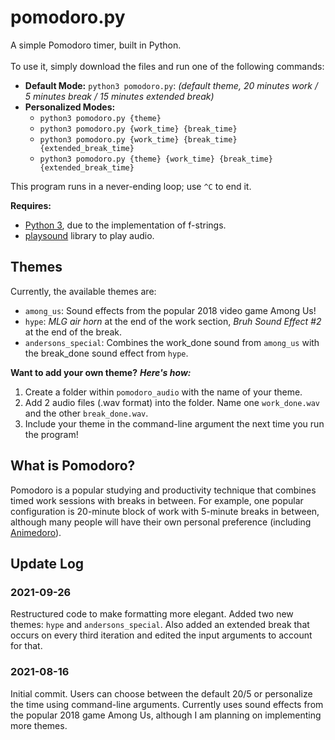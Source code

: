 # pomodoro.py

A simple Pomodoro timer, built in Python. <br>
<br>
To use it, simply download the files and run one of the following commands:
- **Default Mode:** ```python3 pomodoro.py```: *(default theme, 20 minutes work / 5 minutes break / 15 minutes extended break)*
- **Personalized Modes:** 
  -  ```python3 pomodoro.py {theme}```
  -  ```python3 pomodoro.py {work_time} {break_time}```
  -  ```python3 pomodoro.py {work_time} {break_time} {extended_break_time}```
  -  ```python3 pomodoro.py {theme} {work_time} {break_time} {extended_break_time}```

This program runs in a never-ending loop; use `^C` to end it. <br>

**Requires:** 
- [Python 3](https://www.python.org/), due to the implementation of f-strings.
- [playsound](https://pypi.org/project/playsound/) library to play audio.

## Themes
Currently, the available themes are:
- `among_us`: Sound effects from the popular 2018 video game Among Us!
- `hype`: *MLG air horn* at the end of the work section, *Bruh Sound Effect #2* at the end of the break.
- `andersons_special`: Combines the work_done sound from `among_us` with the break_done sound effect from `hype`.

**Want to add your own theme?** ***Here's how:***
1. Create a folder within `pomodoro_audio` with the name of your theme.
2. Add 2 audio files (.wav format) into the folder. Name one `work_done.wav` and the other `break_done.wav`.
3. Include your theme in the command-line argument the next time you run the program!

## What is Pomodoro?
Pomodoro is a popular studying and productivity technique that combines timed work sessions with breaks in between. For example, one popular configuration is 20-minute block of work with 5-minute breaks in between, although many people will have their own personal preference (including [Animedoro](https://youtu.be/bUjGZJIgse0)).

## Update Log

### 2021-09-26
Restructured code to make formatting more elegant. Added two new themes: `hype` and `andersons_special`. Also added an extended break that occurs on every third iteration and edited the input arguments to account for that.

### 2021-08-16
Initial commit. Users can choose between the default 20/5 or personalize the time using command-line arguments. Currently uses sound effects from the popular 2018 game Among Us, although I am planning on implementing more themes.
